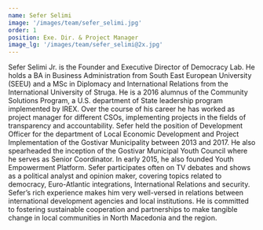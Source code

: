 ```yaml
---
name: Sefer Selimi
image: '/images/team/sefer_selimi.jpg'
order: 1
position: Exe. Dir. & Project Manager
image_lg: '/images/team/sefer_selimi@2x.jpg'
---
```


Sefer Selimi Jr. is the Founder and Executive Director of Democracy Lab. He holds a BA in Business Administration from South East European University (SEEU) and a MSc in Diplomacy and International Relations from the International University of Struga. He is a 2016 alumnus of the Community Solutions Program, a U.S. department of State leadership program implemented by IREX. Over the course of his career he has worked as project manager for different CSOs, implementing projects in the fields of transparency and accountability. Sefer held the position of Development Officer for the department of Local Economic Development and Project Implementation of the Gostivar Municipality between 2013 and 2017. He also spearheaded the inception of the Gostivar Municipal Youth Council where he serves as Senior Coordinator. In early 2015, he also founded Youth Empowerment Platform. 
Sefer participates often on TV debates and shows as a political analyst and opinion maker, covering topics related to democracy, Euro-Atlantic integrations, International Relations and security.  
Sefer’s rich experience makes him very well-versed in relations between international development agencies and local institutions. He is committed to fostering sustainable cooperation and partnerships to make tangible change in local communities in North Macedonia and the region.
